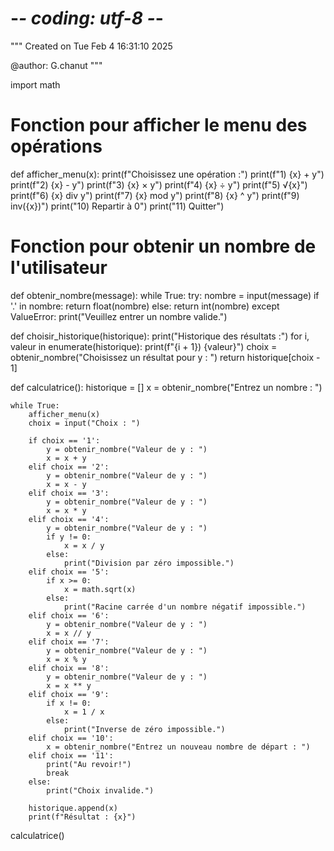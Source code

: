 # -*- coding: utf-8 -*-
"""
Created on Tue Feb  4 16:31:10 2025

@author: G.chanut
"""


import math

# Fonction pour afficher le menu des opérations
def afficher_menu(x):
    print(f"Choisissez une opération :")
    print(f"1) {x} + y")
    print(f"2) {x} - y")
    print(f"3) {x} × y")
    print(f"4) {x} ÷ y")
    print(f"5) √{x}")
    print(f"6) {x} div y")
    print(f"7) {x} mod y")
    print(f"8) {x} ^ y")
    print(f"9) inv({x})")
    print("10) Repartir à 0")
    print("11) Quitter")

# Fonction pour obtenir un nombre de l'utilisateur
def obtenir_nombre(message):
    while True:
        try:
            nombre = input(message)
            if '.' in nombre:
                return float(nombre)
            else:
                return int(nombre)
        except ValueError:
            print("Veuillez entrer un nombre valide.")

def choisir_historique(historique):
    print("Historique des résultats :")
    for i, valeur in enumerate(historique):
        print(f"{i + 1}) {valeur}")
    choix = obtenir_nombre("Choisissez un résultat pour y : ")
    return historique[choix - 1]

def calculatrice():
    historique = []
    x = obtenir_nombre("Entrez un nombre : ")
    
    while True:
        afficher_menu(x)
        choix = input("Choix : ")
        
        if choix == '1':
            y = obtenir_nombre("Valeur de y : ")
            x = x + y
        elif choix == '2':
            y = obtenir_nombre("Valeur de y : ")
            x = x - y
        elif choix == '3':
            y = obtenir_nombre("Valeur de y : ")
            x = x * y
        elif choix == '4':
            y = obtenir_nombre("Valeur de y : ")
            if y != 0:
                x = x / y
            else:
                print("Division par zéro impossible.")
        elif choix == '5':
            if x >= 0:
                x = math.sqrt(x)
            else:
                print("Racine carrée d'un nombre négatif impossible.")
        elif choix == '6':
            y = obtenir_nombre("Valeur de y : ")
            x = x // y
        elif choix == '7':
            y = obtenir_nombre("Valeur de y : ")
            x = x % y
        elif choix == '8':
            y = obtenir_nombre("Valeur de y : ")
            x = x ** y
        elif choix == '9':
            if x != 0:
                x = 1 / x
            else:
                print("Inverse de zéro impossible.")
        elif choix == '10':
            x = obtenir_nombre("Entrez un nouveau nombre de départ : ")
        elif choix == '11':
            print("Au revoir!")
            break
        else:
            print("Choix invalide.")
        
        historique.append(x)
        print(f"Résultat : {x}")

calculatrice()
